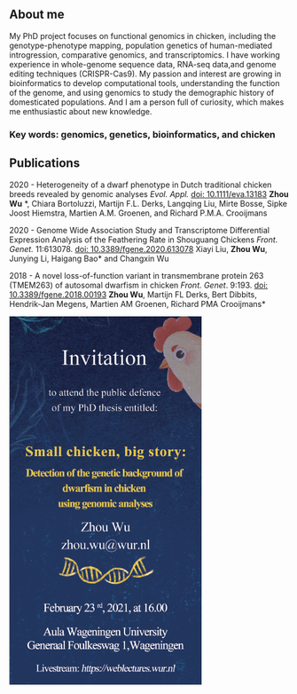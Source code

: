 ## About me
My PhD project focuses on functional genomics in chicken, including the genotype-phenotype mapping, population genetics of 
human-mediated introgression, comparative genomics, and transcriptomics.
I have working experience in whole-genome sequence data, RNA-seq data,and genome editing techniques (CRISPR-Cas9).
My passion and interest are growing in bioinformatics to develop computational tools, understanding the function of the genome, and using genomics to study the demographic history of domesticated populations. And I am a person full of curiosity, which makes me enthusiastic about new knowledge.
### Key words: genomics, genetics, bioinformatics, and chicken

## Publications

2020 - Heterogeneity of a dwarf phenotype in Dutch traditional chicken breeds revealed by genomic analyses 
*Evol. Appl.* [doi: 10.1111/eva.13183](https://onlinelibrary.wiley.com/doi/abs/10.1111/eva.13183)
**Zhou Wu** *, Chiara Bortoluzzi, Martijn F.L. Derks, Langqing Liu, Mirte Bosse, Sipke Joost Hiemstra, Martien A.M. Groenen, and Richard P.M.A. Crooijmans

2020 - Genome Wide Association Study and Transcriptome Differential Expression Analysis of the Feathering Rate in Shouguang Chickens
*Front. Genet.* 11:613078. [doi: 10.3389/fgene.2020.613078](https://www.frontiersin.org/articles/10.3389/fgene.2020.613078/full)
Xiayi Liu, **Zhou Wu**, Junying Li, Haigang Bao* and Changxin Wu

2018 - A novel loss-of-function variant in transmembrane protein 263 (TMEM263) of autosomal dwarfism in chicken
*Front. Genet*. 9:193. [doi: 10.3389/fgene.2018.00193](https://www.frontiersin.org/articles/10.3389/fgene.2018.00193/full)
**Zhou Wu**, Martijn FL Derks, Bert Dibbits, Hendrik-Jan Megens, Martien AM Groenen, Richard PMA Crooijmans*



![Image](https://raw.githubusercontent.com/wzuhou/Z_Wu_station/gh-pages/invitation.png)

